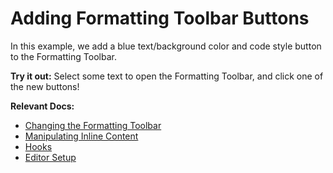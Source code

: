 # Adding Formatting Toolbar Buttons

In this example, we add a blue text/background color and code style button to the Formatting Toolbar.

**Try it out:** Select some text to open the Formatting Toolbar, and click one of the new buttons!

**Relevant Docs:**

- [Changing the Formatting Toolbar](/docs/ui-components/formatting-toolbar#changing-the-formatting-toolbar)
- [Manipulating Inline Content](/docs/editor-api/manipulating-inline-content)
- [Hooks](TODO)
- [Editor Setup](/docs/editor-basics/setup)